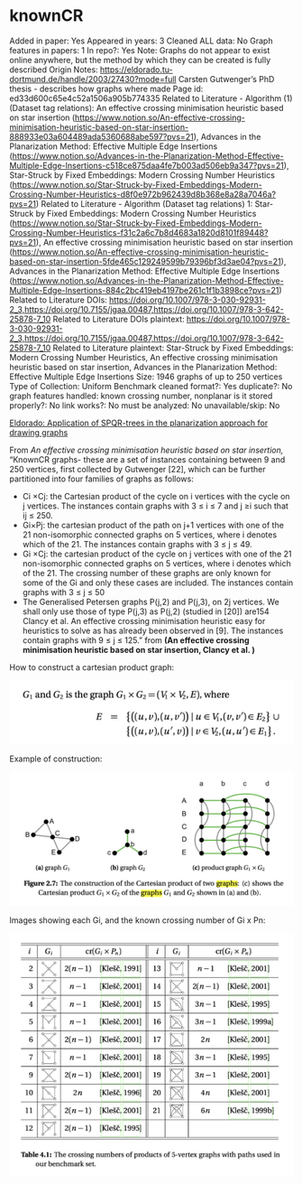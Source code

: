 # knownCR

Added in paper: Yes
Appeared in years: 3
Cleaned ALL data: No
Graph features in papers: 1
In repo?: Yes
Note: Graphs do not appear to exist online anywhere, but the method by which they can be created is fully described
Origin Notes: https://eldorado.tu-dortmund.de/handle/2003/27430?mode=full
Carsten Gutwenger’s PhD thesis - describes how graphs where made 
Page id: ed33d600c65e4c52a1506a905b774335
Related to Literature - Algorithm (1) (Dataset tag relations): An effective crossing minimisation heuristic based on star insertion (https://www.notion.so/An-effective-crossing-minimisation-heuristic-based-on-star-insertion-888933e03a604489ada5360688abe597?pvs=21), Advances in the Planarization Method: Effective Multiple Edge Insertions (https://www.notion.so/Advances-in-the-Planarization-Method-Effective-Multiple-Edge-Insertions-c518ce875daa4fe7b003ad506eb9a347?pvs=21), Star-Struck by Fixed Embeddings:
Modern Crossing Number Heuristics (https://www.notion.so/Star-Struck-by-Fixed-Embeddings-Modern-Crossing-Number-Heuristics-d8f0e972b962439d8b368e8a28a7046a?pvs=21)
Related to Literature - Algorithm (Dataset tag relations) 1: Star-Struck by Fixed Embeddings:
Modern Crossing Number Heuristics (https://www.notion.so/Star-Struck-by-Fixed-Embeddings-Modern-Crossing-Number-Heuristics-f31c2a6c7b8d4683a1820d8101f89448?pvs=21), An effective crossing minimisation heuristic based on star insertion (https://www.notion.so/An-effective-crossing-minimisation-heuristic-based-on-star-insertion-5fde465c129249599b79396bf3d3ae04?pvs=21), Advances in the Planarization Method: Effective Multiple Edge Insertions (https://www.notion.so/Advances-in-the-Planarization-Method-Effective-Multiple-Edge-Insertions-884c2bc419eb4197be261c1f1b3898ce?pvs=21)
Related to Literature DOIs: https://doi.org/10.1007/978-3-030-92931-2_3,https://doi.org/10.7155/jgaa.00487,https://doi.org/10.1007/978-3-642-25878-7_10
Related to Literature DOIs plaintext: https://doi.org/10.1007/978-3-030-92931-2_3,https://doi.org/10.7155/jgaa.00487,https://doi.org/10.1007/978-3-642-25878-7_10
Related to Literature plaintext: Star-Struck by Fixed Embeddings:
Modern Crossing Number Heuristics, An effective crossing minimisation heuristic based on star insertion, Advances in the Planarization Method: Effective Multiple Edge Insertions
Size: 1946 graphs of up to 250 vertices
Type of Collection: Uniform Benchmark
cleaned format?: Yes
duplicate?: No
graph features handled: known crossing number, nonplanar
is it stored properly?: No
link works?: No
must be analyzed: No
unavailable/skip: No

[Eldorado: Application of SPQR-trees in the planarization approach for drawing graphs](https://eldorado.tu-dortmund.de/handle/2003/27430?mode=full)

From *An effective crossing minimisation heuristic based on star insertion,* “KnownCR graphs- these are a set of instances containing between 9 and 250 vertices, first collected by Gutwenger [22], which can be further partitioned into four families of graphs as follows:

- Ci ×Cj: the Cartesian product of the cycle on i vertices with the cycle on j vertices. The instances contain graphs with 3 ≤ i ≤ 7 and j ≥i such that ij ≤ 250.
- Gi×Pj: the cartesian product of the path on j+1 vertices with one of the 21 non-isomorphic connected graphs on 5 vertices, where i denotes which of the 21. The instances contain graphs with 3 ≤ j ≤ 49.
- Gi ×Cj: the cartesian product of the cycle on j vertices with one of the 21 non-isomorphic connected graphs on 5 vertices, where i denotes which of the 21. The crossing number of these graphs are only known for some of the Gi and only these cases are included. The instances contain graphs with 3 ≤ j ≤ 50
- The Generalised Petersen graphs P(j,2) and P(j,3), on 2j vertices. We shall only use those of type P(j,3) as P(j,2) (studied in [20]) are154 Clancy et al. An effective crossing minimisation heuristic easy for heuristics to solve as has already been observed in [9]. The instances contain graphs with 9 ≤ j ≤ 125.” from **(An effective crossing minimisation heuristic based on star insertion, Clancy et al. )**

How to construct a cartesian product graph:

![Screen Shot 2023-01-28 at 2.42.31 PM.png](knownCR%20ed33d600c65e4c52a1506a905b774335/Screen_Shot_2023-01-28_at_2.42.31_PM.png)

Example of construction:

![Screen Shot 2023-01-28 at 2.42.42 PM.png](knownCR%20ed33d600c65e4c52a1506a905b774335/Screen_Shot_2023-01-28_at_2.42.42_PM.png)

Images showing each Gi, and the known crossing number of Gi x Pn:

![Screen Shot 2023-01-28 at 2.50.06 PM.png](knownCR%20ed33d600c65e4c52a1506a905b774335/Screen_Shot_2023-01-28_at_2.50.06_PM.png)